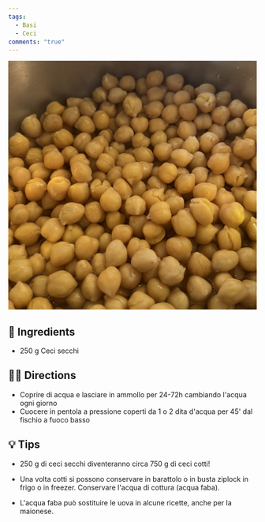```yaml
---
tags:
  - Basi
  - Ceci
comments: "true"
---
```


![](../images/ceci-cotti.jpeg)

## 🧾 Ingredients

- 250 g Ceci secchi

## 👩‍🍳 Directions

- Coprire di acqua e lasciare in ammollo per 24-72h cambiando l'acqua ogni giorno
- Cuocere in pentola a pressione coperti da 1 o 2 dita d'acqua per 45' dal fischio a fuoco basso
## 💡 Tips

- 250 g di ceci secchi diventeranno circa 750 g di ceci cotti!

- Una volta cotti si possono conservare in barattolo o in busta ziplock in frigo o in freezer. Conservare l'acqua di cottura (acqua faba).
- L'acqua faba può sostituire le uova in alcune ricette, anche per la maionese. 